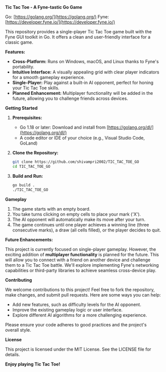**Tic Tac Toe - A Fyne-tastic Go Game**

Go: [https://golang.org/](https://golang.org/) Fyne: [https://developer.fyne.io/](https://developer.fyne.io/)

This repository provides a single-player Tic Tac Toe game built with the Fyne GUI toolkit in Go. It offers a clean and user-friendly interface for a classic game.

**Features:**

- **Cross-Platform:** Runs on Windows, macOS, and Linux thanks to Fyne's portability.
- **Intuitive Interface:** A visually appealing grid with clear player indicators for a smooth gameplay experience.
- **Single-Player:** Play against a built-in AI opponent, perfect for honing your Tic Tac Toe skills.
- **Planned Enhancement:** Multiplayer functionality will be added in the future, allowing you to challenge friends across devices.

**Getting Started**

1. **Prerequisites:**
   - Go 1.18 or later: Download and install from [https://golang.org/dl/](https://golang.org/dl/)
   - A code editor or IDE of your choice (e.g., Visual Studio Code, GoLand)

2. **Clone the Repository:**

   ```bash
   git clone https://github.com/shivampri2002/TIC_TAC_TOE_GO
   cd TIC_TAC_TOE_GO
   ```

3. **Build and Run:**

   ```bash
   go build .
   ./TIC_TAC_TOE_GO
   ```

**Gameplay**

1. The game starts with an empty board.
2. You take turns clicking on empty cells to place your mark ('X').
3. The AI opponent will automatically make its move after your turn.
4. The game continues until one player achieves a winning line (three consecutive marks), a draw (all cells filled), or the player decides to quit.

**Future Enhancements:**

This project is currently focused on single-player gameplay. However, the exciting addition of **multiplayer functionality** is planned for the future. This will allow you to connect with a friend on another device and challenge them to a Tic Tac Toe battle. We'll explore implementing Fyne's networking capabilities or third-party libraries to achieve seamless cross-device play.

**Contributing**

We welcome contributions to this project! Feel free to fork the repository, make changes, and submit pull requests. Here are some ways you can help:

- Add new features, such as difficulty levels for the AI opponent.
- Improve the existing gameplay logic or user interface.
- Explore different AI algorithms for a more challenging experience.

Please ensure your code adheres to good practices and the project's overall style.

**License**

This project is licensed under the MIT License. See the LICENSE file for details.

**Enjoy playing Tic Tac Toe!**
